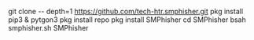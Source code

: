 git clone -- depth=1 https://github.com/tech-htr.smphisher.git
pkg install pip3 & pytgon3
pkg install repo
pkg install SMPhisher
cd SMPhisher
bsah smphisher.sh
SMPhisher
